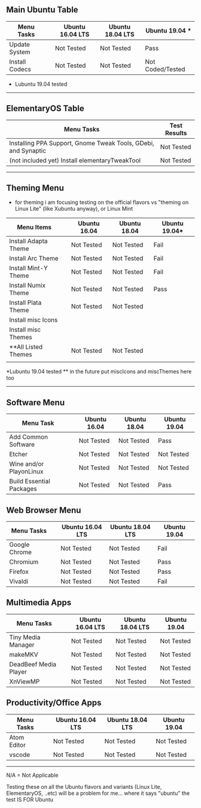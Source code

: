 
## Main Ubuntu Table

| Menu Tasks     |   | Ubuntu 16.04 LTS | Ubuntu 18.04 LTS | Ubuntu 19.04 *   |
|----------------|---|------------------|------------------|------------------|
| Update System  |   | Not Tested       | Not Tested       | Pass             |
| Install Codecs |   | Not Tested       | Not Tested       | Not Coded/Tested |

* Lubuntu 19.04 tested
  
---

## ElementaryOS Table

| Menu Tasks                                                     | Test Results |
|----------------------------------------------------------------|--------------|
| Installing PPA Support, Gnome Tweak Tools, GDebi, and Synaptic | Not Tested   |
| (not included yet) Install elementaryTweakTool                 | Not Tested   |

---
## Theming Menu 
- for theming i am focusing testing on the official flavors vs "theming on Linux Lite" (like Xubuntu anyway), or Linux Mint 

| Menu Items           |   | Ubuntu 16.04 | Ubuntu 18.04 | Ubuntu 19.04* |
|----------------------|---|--------------|--------------|---------------|
| Install Adapta Theme |   | Not Tested   | Not Tested   | Fail          |
| Install Arc Theme    |   | Not Tested   | Not Tested   | Fail          |
| Install Mint-Y Theme |   | Not Tested   | Not Tested   | Fail          |
| Install Numix Theme  |   | Not Tested   | Not Tested   | Pass          |
| Install Plata Theme  |   | Not Tested   | Not Tested   |               |
| Install misc Icons   |   |              |              |               |
| Install misc Themes  |   |              |              |               |
| **All Listed Themes  |   | Not Tested   | Not Tested   |               |
|                      |   |              |              |               |

*Lubuntu 19.04 tested
** in the future put miscIcons and miscThemes here too

---
## Software Menu

| Menu Task                |   | Ubuntu 16.04 | Ubuntu 18.04 | Ubuntu 19.04 |
|--------------------------|---|--------------|--------------|--------------|
| Add Common Software      |   | Not Tested   | Not Tested   | Pass         |
| Etcher                   |   | Not Tested   | Not Tested   | Not Tested   |
| Wine and/or PlayonLinux  |   | Not Tested   | Not Tested   | Not Tested   |
| Build Essential Packages |   | Not Tested   | Not Tested   | Pass         |


## Web Browser Menu 

| Menu Tasks    |   | Ubuntu 16.04 LTS | Ubuntu 18.04 LTS | Ubuntu 19.04   |
|---------------|---|------------------|------------------|----------------|
| Google Chrome |   | Not Tested       | Not Tested       | Fail           |
| Chromium      |   | Not Tested       | Not Tested       | Pass           |
| Firefox       |   | Not Tested       | Not Tested       | Pass           |
| Vivaldi       |   | Not Tested       | Not Tested       | Fail           |


## Multimedia Apps

| Menu Tasks            |   | Ubuntu 16.04 LTS | Ubuntu 18.04 LTS | Ubuntu 19.04 |
|-----------------------|---|------------------|------------------|--------------|
| Tiny Media Manager    |   | Not Tested       | Not Tested       | Not Tested   |
| makeMKV               |   | Not Tested       | Not Tested       | Not Tested   |
| DeadBeef Media Player |   | Not Tested       | Not Tested       | Not Tested   |
| XnViewMP              |   | Not Tested       | Not Tested       | Not Tested   |


## Productivity/Office Apps 

| Menu Tasks  |   | Ubuntu 16.04 LTS | Ubuntu 18.04 LTS | Ubuntu 19.04 |
|-------------|---|------------------|------------------|--------------|
| Atom Editor |   | Not Tested       | Not Tested       | Not Tested   |
| vscode      |   | Not Tested       | Not Tested       | Not Tested   |




---
N/A = Not Applicable

Testing these on all the Ubuntu flavors and variants (Linux Lite, ElementaryOS, ..etc) will be a problem for me... where it says "ubuntu" the test IS FOR Ubuntu
